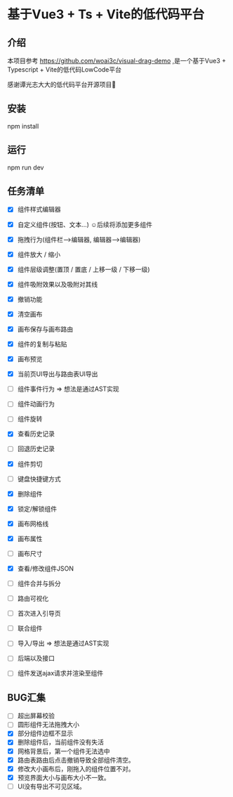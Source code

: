 # 基于Vue3 + Ts + Vite的低代码平台

## 介绍

本项目参考 https://github.com/woai3c/visual-drag-demo ,是一个基于Vue3 + Typescript + Vite的低代码LowCode平台

感谢谭光志大大的低代码平台开源项目💓

## 安装
npm install

## 运行
npm run dev

## 任务清单

- [x] 组件样式编辑器
- [x] 自定义组件(按钮、文本...)  ☺️后续将添加更多组件
- [x] 拖拽行为(组件栏-->编辑器, 编辑器-->编辑器)
- [x] 组件放大 / 缩小
- [x] 组件层级调整(置顶 / 置底 / 上移一级 / 下移一级)
- [x] 组件吸附效果以及吸附对其线
- [x] 撤销功能
- [x] 清空画布
- [x] 画布保存与画布路由
- [x] 组件的复制与粘贴
- [x] 画布预览
- [x] 当前页UI导出与路由表UI导出
- [ ] 组件事件行为 => 想法是通过AST实现
- [ ] 组件动画行为
- [ ] 组件旋转
- [x] 查看历史记录
- [ ] 回退历史记录
- [x] 组件剪切
- [ ] 键盘快捷键方式
- [x] 删除组件
- [x] 锁定/解锁组件
- [x] 画布网格线
- [x] 画布属性
- [ ] 画布尺寸
- [x] 查看/修改组件JSON
- [ ] 组件合并与拆分
- [ ] 路由可视化
- [ ] 首次进入引导页
- [ ] 联合组件
- [ ] 导入/导出 => 想法是通过AST实现
- [ ] 后端以及接口
- [ ] 组件发送ajax请求并渲染至组件



## BUG汇集

- [ ] 超出屏幕校验
- [ ] 圆形组件无法拖拽大小
- [x] 部分组件边框不显示
- [x] 删除组件后，当前组件没有失活
- [x] 网格背景后，第一个组件无法选中
- [x] 路由表路由后点击撤销导致全部组件清空。
- [x] 修改大小画布后，刚拖入的组件位置不对。
- [x] 预览界面大小与画布大小不一致。
- [ ] UI没有导出不可见区域。
